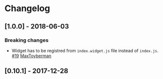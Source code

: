 # Changelog

## [1.0.0] - 2018-06-03
### Breaking changes
- Widget has to be registred from `index.widget.js` file instead of `index.js`. [#19](https://github.com/matejkriz/react-native-today-widget/pull/19/files) [MaxToyberman](https://github.com/MaxToyberman)



## [0.10.1] - 2017-12-28